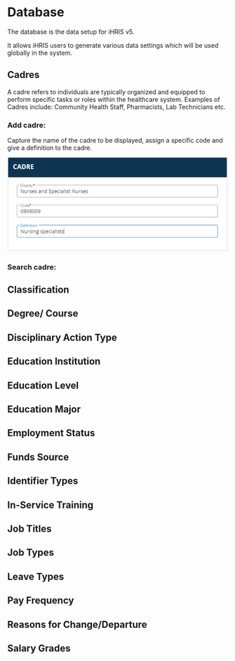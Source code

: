 # Database
The database is the data setup for iHRIS v5.

It allows iHRIS users to generate various data settings which will be used globally in the system. 

## Cadres
A cadre refers to individuals are typically organized and equipped to perform specific tasks or roles within the healthcare system. Examples of Cadres include: Community Health Staff, Pharmacists, Lab Technicians etc.

### Add cadre:

Capture the name of the cadre to be displayed, assign a specific code and give a definition to the cadre.

![Alt text](../img/add_cadre.PNG 'Add Cadre')

### Search cadre: 

## Classification


## Degree/ Course


## Disciplinary Action Type



## Education Institution



## Education Level


## Education Major


## Employment Status


## Funds Source


## Identifier Types


## In-Service Training


## Job Titles


## Job Types


## Leave Types


## Pay Frequency


## Reasons for Change/Departure
## Salary Grades

